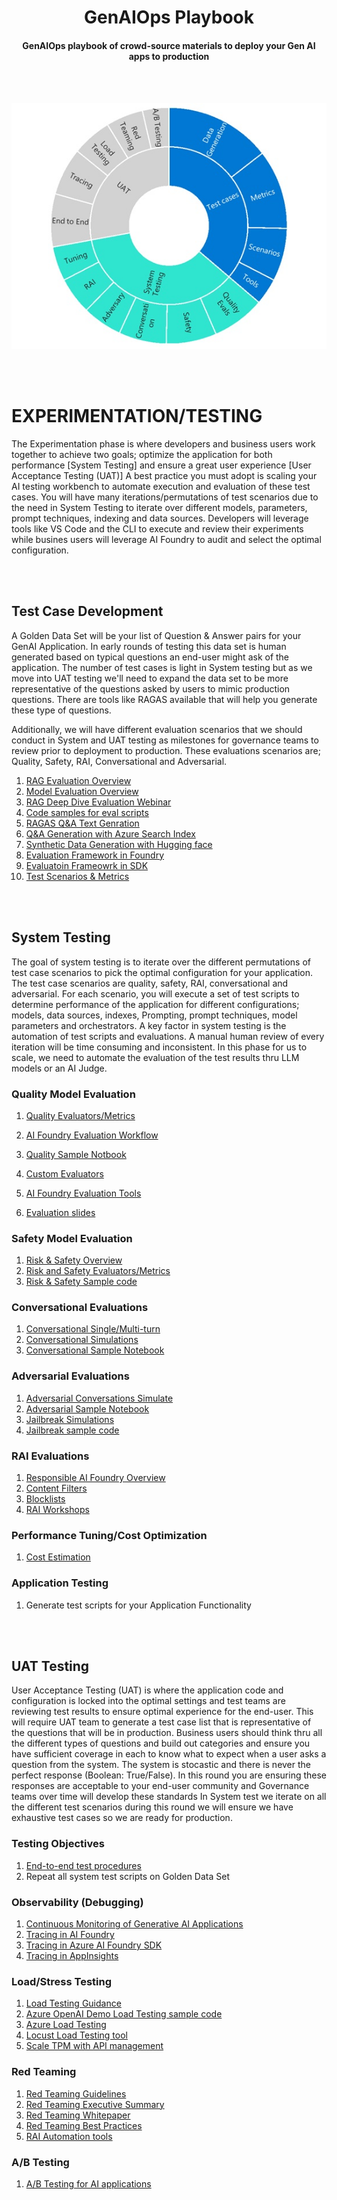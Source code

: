 <h1 style="text-align: center;">GenAIOps Playbook</h1>
<h4 style="text-align: center;">GenAIOps playbook of crowd-source materials to deploy your Gen AI apps to production</h4>
<br></br>

![Experimentation Phase](/docs/Test.jpg)

<br></br>
# EXPERIMENTATION/TESTING
The Experimentation phase is where developers and business users work together to achieve two goals; optimize the application for both performance [System Testing] and ensure a great user experience [User Acceptance Testing (UAT)]  A best practice you must adopt is scaling your AI testing workbench to automate execution and evaluation of these test cases.  You will have many iterations/permutations of test scenarios due to the need in System Testing to iterate over different models, parameters, prompt techniques, indexing and data sources.  Developers will leverage tools like VS Code and the CLI to execute and review their experiments while busines users will leverage AI Foundry to audit and select the optimal configuration.

<br></br>
## Test Case Development

A Golden Data Set will be your list of Question & Answer pairs for your GenAI Application.  In early rounds of testing this data set is human generated based on typical questions an end-user might ask of the application.  The number of test cases is light in System testing but as we move into UAT testing we'll need to expand the data set to be more representative of the questions asked by users to mimic production questions.  There are tools like RAGAS available that will help you generate these type of questions.

Additionally, we will have different evaluation scenarios that we should conduct in System and UAT testing as milestones for governance teams to review prior to deployment to production.  These evaluations scenarios are; Quality, Safety, RAI, Conversational and Adversarial.

1. [RAG Evaluation Overview](https://github.com/Azure-Samples/ai-rag-chat-evaluator?tab=readme-ov-file#evaluating-a-rag-chat-app)
1. [Model Evaluation Overview](https://azure.github.io/Cloud-Native/30-days-of-ia-2024/evaluate-with-ai)
1. [RAG Deep Dive Evaluation Webinar](https://developer.microsoft.com/en-us/reactor/events/24578/)
1. [Code samples for eval scripts](https://github.com/Azure-Samples/azureai-samples/tree/main/scenarios/evaluate#objective)
1. [RAGAS Q&A Text Genration](https://docs.ragas.io/en/latest/concepts/test_data_generation/rag/#relationship-builder)
1. [Q&A Generation with Azure Search Index](https://github.com/Azure-Samples/azureai-samples/tree/main/scenarios/evaluate/Simulators/Simulate_Context-Relevant_Data/Simulate_From_Azure_Search_Index)
1. [Synthetic Data Generation with Hugging face](https://huggingface.co/blog/synthetic-data-generator)
1. [Evaluation Framework in Foundry](https://learn.microsoft.com/en-us/azure/ai-studio/how-to/evaluate-generative-ai-app)
1. [Evaluatoin Frameowrk in SDK](https://learn.microsoft.com/en-us/azure/ai-studio/how-to/develop/evaluate-sdk?source=recommendations)
1. [Test Scenarios & Metrics](https://medium.com/data-science-at-microsoft/evaluating-llm-based-chatbots-a-comprehensive-guide-to-performance-metrics-9c2388556d3e)


<br></br>
## System Testing
The goal of system testing is to iterate over the different permutations of test case scenarios to pick the optimal configuration for your application.  The test case scenarios are quality, safety, RAI, conversational and adversarial.  For each scenario, you will execute a set of test scripts to determine performance of the application for different configurations; models, data sources, indexes, Prompting, prompt techniques, model parameters and orchestrators.  A key factor in system testing is the automation of test scripts and evaluations.  A manual human review of every iteration will be time consuming and inconsistent.  In this phase for us to scale, we need to automate the evaluation of the test results thru LLM models or an AI Judge.

### Quality Model Evaluation
1. [Quality Evaluators/Metrics](https://learn.microsoft.com/en-us/azure/ai-studio/concepts/evaluation-metrics-built-in?tabs=warning#generation-quality-metrics)
1. [AI Foundry Evaluation Workflow](https://learn.microsoft.com/en-us/azure/ai-studio/how-to/flow-bulk-test-evaluation)
1. [Quality Sample Notbook](https://github.com/Azure-Samples/azureai-samples/blob/main/scenarios/evaluate/Supported_Evaluation_Metrics/AI_Judge_Evaluators_Quality/AI_Judge_Evaluators_Quality.ipynb)

1. [Custom Evaluators](https://github.com/realmanisingh/azure-ai-foundry-custom-evaluation)
1. [AI Foundry Evaluation Tools](https://learn.microsoft.com/en-us/azure/ai-studio/how-to/evaluate-results)
1. [Evaluation slides](https://aka.ms/ragdeepdive/evaluation/slides)

### Safety Model Evaluation
1. [Risk & Safety Overview](https://techcommunity.microsoft.com/blog/aiplatformblog/introducing-ai-assisted-risk-and-safety-evaluations-in-azure-ai-foundry/4098595)
1. [Risk and Safety Evaluators/Metrics](https://learn.microsoft.com/en-us/azure/ai-studio/concepts/evaluation-metrics-built-in?tabs=warning#risk-and-safety-evaluators)
1. [Risk & Safety Sample code](https://github.com/Azure-Samples/rag-data-openai-python-promptflow/blob/main/src/evaluation/evaluatesafetyrisks.py)

### Conversational Evaluations
1. [Conversational Single/Multi-turn](https://learn.microsoft.com/en-us/azure/ai-studio/concepts/evaluation-metrics-built-in?tabs=warning#conversation-single-turn-and-multi-turn)
1. [Conversational Simulations](https://learn.microsoft.com/en-us/azure/ai-studio/how-to/develop/simulator-interaction-data#generate-synthetic-data-and-simulate-non-adversarial-tasks)
1. [Conversational Sample Notebook](https://github.com/Azure-Samples/azureai-samples/blob/main/scenarios/evaluate/Simulators/Simulate_Context-Relevant_Data/Simulate_From_Conversation_Starter/Simulate_From_Conversation_Starter.ipynb)


### Adversarial Evaluations
1. [Adversarial Conversations Simulate](https://learn.microsoft.com/en-us/azure/ai-studio/how-to/develop/simulator-interaction-data#generate-adversarial-simulations-for-safety-evaluation)
1. [Adversarial Sample Notebook](https://github.com/Azure-Samples/azureai-samples/blob/main/scenarios/evaluate/Simulators/Simulate_Adversarial_Data/Simulate_Adversarial.ipynb)
1. [Jailbreak Simulations](https://learn.microsoft.com/en-us/azure/ai-studio/how-to/develop/simulator-interaction-data#simulating-jailbreak-attacks)
1. [Jailbreak sample code](https://github.com/Azure-Samples/azureai-samples/blob/main/scenarios/evaluate/Supported_Evaluation_Metrics/AI_Judge_Evaluators_Safety_Risks/AI_Judge_Evaluators_Safety_Risks_Text.ipynb)

### RAI Evaluations
1. [Responsible AI Foundry Overview](https://learn.microsoft.com/en-us/azure/ai-studio/responsible-use-of-ai-overview)
1. [Content Filters](https://learn.microsoft.com/en-us/azure/ai-services/openai/how-to/content-filters)
1. [Blocklists](https://learn.microsoft.com/en-us/azure/ai-services/openai/how-to/use-blocklists?tabs=api)
1. [RAI Workshops](https://github.com/Azure-Samples/RAI-workshops?tab=readme-ov-file)

### Performance Tuning/Cost Optimization
1. [Cost Estimation](https://azure.github.io/Cloud-Native/60DaysOfIA/managing-the-cost-of-intelligent-apps)

### Application Testing
1. Generate test scripts for your Application Functionality

<br></br>
## UAT Testing
User Acceptance Testing (UAT) is where the application code and configuration is locked into the optimal settings and test teams are reviewing test results to ensure optimal experience for the end-user.  This will require UAT team to generate a test case list that is representative of the questions that will be in production.  Business users should think thru all the different types of questions and build out categories and ensure you have sufficient coverage in each to know 
what to expect when a user asks a question from the system.  The system is stocastic and there is never the perfect response (Boolean: True/False).  In this round you are ensuring these responses are acceptable to your end-user community and Governance teams over time will develop these standards
In System test we iterate on all the different test scenarios during this round we will ensure we have exhaustive test cases so we are ready for production.

### Testing Objectives
1. [End-to-end test procedures](https://learn.microsoft.com/en-us/azure/well-architected/ai/test)
1. Repeat all system test scripts on Golden Data Set

### Observability (Debugging)
1. [Continuous Monitoring of Generative AI Applications](https://techcommunity.microsoft.com/blog/aiplatformblog/continuously-monitor-your-genai-application-with-azure-ai-foundry-and-azure-moni/4303450)
1. [Tracing in AI Foundry](https://learn.microsoft.com/en-us/azure/ai-studio/how-to/develop/visualize-traces)
1. [Tracing in Azure AI Foundry SDK](https://learn.microsoft.com/en-us/azure/ai-studio/concepts/trace)
1. [Tracing in AppInsights](https://learn.microsoft.com/en-us/azure/ai-studio/how-to/develop/trace-production-sdk#view-tracing-data-in-application-insights)

### Load/Stress Testing
1. [Load Testing Guidance](https://techcommunity.microsoft.com/blog/azure-ai-services-blog/load-testing-rag-based-generative-ai-applications/4086993)
1. [Azure OpenAI Demo Load Testing sample code](https://github.com/Azure-Samples/azure-search-openai-demo/blob/main/docs/productionizing.md#load-testing)
1. [Azure Load Testing](https://github.com/Azure/GPT-RAG/blob/main/docs/LOAD_TESTING.md)
1. [Locust Load Testing tool](https://learn.microsoft.com/en-us/azure/load-testing/quickstart-create-run-load-test-with-locust?tabs=portal)
1. [Scale TPM with API management](https://learn.microsoft.com/en-us/azure/developer/python/get-started-app-chat-scaling-with-azure-api-management?tabs=github-codespaces%2Cinitial-deployment)

### Red Teaming
1. [Red Teaming Guidelines](https://learn.microsoft.com/en-us/azure/ai-services/openai/concepts/red-teaming)
1. [Red Teaming Executive Summary](https://www.microsoft.com/en-us/security/blog/2025/01/13/3-takeaways-from-red-teaming-100-generative-ai-products/)
1. [Red Teaming Whitepaper](https://airedteamwhitepapers.blob.core.windows.net/lessonswhitepaper/MS_AIRT_Lessons_eBook.pdf)
1. [Red Teaming Best Practices](https://news.microsoft.com/source/features/ai/red-teams-think-like-hackers-to-help-keep-ai-safe/)
1. [RAI Automation tools](https://azure.github.io/PyRIT/)

### A/B Testing
1. [A/B Testing for AI applications](https://learn.microsoft.com/en-us/azure/ai-studio/concepts/a-b-experimentation)